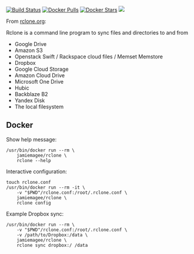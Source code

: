 [![Build Status](https://travis-ci.org/JamieMagee/docker-rclone.svg?branch=master)](https://travis-ci.org/JamieMagee/docker-rclone)
[![Docker Pulls](https://img.shields.io/docker/pulls/jamiemagee/rclone.svg?maxAge=2592000)](https://hub.docker.com/r/jamiemagee/rclone/) 
[![Docker Stars](https://img.shields.io/docker/stars/jamiemagee/rclone.svg?maxAge=2592000)](https://hub.docker.com/r/jamiemagee/rclone/)
[![](https://images.microbadger.com/badges/image/jamiemagee/rclone.svg)](https://microbadger.com/images/jamiemagee/rclone)

From [rclone.org](http://rclone.org):

Rclone is a command line program to sync files and directories to and from

  * Google Drive
  * Amazon S3
  * Openstack Swift / Rackspace cloud files / Memset Memstore
  * Dropbox
  * Google Cloud Storage
  * Amazon Cloud Drive
  * Microsoft One Drive
  * Hubic
  * Backblaze B2
  * Yandex Disk
  * The local filesystem

## Docker

Show help message:

```
/usr/bin/docker run --rm \
    jamiemagee/rclone \
    rclone --help
```

Interactive configuration:

```
touch rclone.conf
/usr/bin/docker run --rm -it \
    -v "$PWD"/rclone.conf:/root/.rclone.conf \
    jamiemagee/rclone \
    rclone config
```

Example Dropbox sync:

```
/usr/bin/docker run --rm \
    -v "$PWD"/rclone.conf:/root/.rclone.conf \
    -v /path/to/Dropbox:/data \
    jamiemagee/rclone \
    rclone sync dropbox:/ /data
```       
